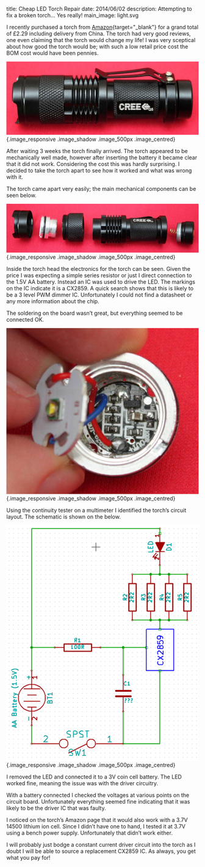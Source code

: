 title: Cheap LED Torch Repair
date: 2014/06/02
description: Attempting to fix a broken torch... Yes really!
main_image: light.svg

I recently purchased a torch from [Amazon](http://www.amazon.co.uk/dp/B006E0QAFY){target="_blank"} for a grand total of £2.29 including delivery from China. The torch had very good reviews, one even claiming that the torch would change my life! I was very sceptical about how good the torch would be; with such a low retail price cost the BOM cost would have been pennies.

![](torch.jpg){.image_responsive .image_shadow .image_500px .image_centred}

After waiting 3 weeks the torch finally arrived. The torch appeared to be mechanically well made, however after inserting the battery it became clear that it did not work. Considering the cost this was hardly surprising. I decided to take the torch apart to see how it worked and what was wrong with it.

The torch came apart very easily; the main mechanical components can be seen below.

![](torch_elements.jpg){.image_responsive .image_shadow .image_500px .image_centred}

Inside the torch head the electronics for the torch can be seen. Given the price I was expecting a simple series resistor or just I direct connection to the 1.5V AA battery. Instead an IC was used to drive the LED. The markings on the IC indicate it is a CX2859. A quick search shows that this is likely to be a 3 level PWM dimmer IC. Unfortunately I could not find a datasheet or any more information about the chip.

The soldering on the board wasn’t great, but everything seemed to be connected OK.

![](torch_soldering.jpg){.image_responsive .image_shadow .image_500px .image_centred}

Using the continuity tester on a multimeter I identified the torch’s circuit layout. The schematic is shown on the below.

![](torch_schematic.png){.image_responsive .image_shadow .image_500px .image_centred}

I removed the LED and connected it to a 3V coin cell battery. The LED worked fine, meaning the issue was with the driver circuitry.

With a battery connected I checked the voltages at various points on the circuit board. Unfortunately everything seemed fine indicating that it was likely to be the driver IC that was faulty.

I noticed on the torch’s Amazon page that it would also work with a 3.7V 14500 lithium ion cell. Since I didn’t have one to hand, I tested it at 3.7V using a bench power supply. Unfortunately that didn’t work either.

I will probably just bodge a constant current driver circuit into the torch as I doubt I will be able to source a replacement CX2859 IC. As always, you get what you pay for!